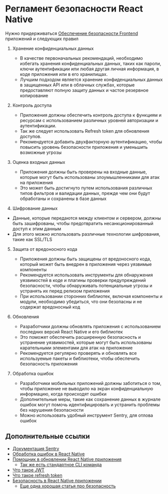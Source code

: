 # Регламент безопасности React Native

Нужно придерживаться <a href="/security/" rel="noreferrer">Обеспечение безопасности Frontend</a> приложений и следующих правил

1. Хранение конфиденциальных данных
   - В качестве первоначальных рекомендаций, необходимо избегать хранения конфиденциальных данных, таких как пароли, ключи аутентификации или любая другая личная информация, в коде приложения или в его хранилищах.
   - Лучшим подходом является хранение конфиденциальных данных в защищенных API или в облачных службах, которые предоставляют полную защиту данных и частое резервное копирование
2. Контроль доступа
   - Приложения должны обеспечить контроль доступа к функциям и ресурсам с использованием различных уровней авторизации и аутентификации.
   - Так же следует использовать Refresh token для обновления доступов.
   - Рекомендуется добавить двухфакторную аутентификацию, чтобы повысить уровень безопасности приложения и уменьшить возможные угрозы
3. Оценка входных данных

   - Приложения должны быть проверены на входные данные, которые могут быть использованы злоумышленниками для атак на приложения
   - Это может быть достигнуто путем использования различных типов фильтров и валидации данных, прежде чем они будут обработаны и сохранены в базе данных

4. Шифрование данных

- Данные, которые передаются между клиентом и сервером, должны быть зашифрованы, чтобы предотвратить несанкционированный доступ к этим данным
- Для этого можно использовать различные технологии шифрования, такие как SSL/TLS

5. Защита от вредоносного кода

   - Приложения должны быть защищены от вредоносного кода, который может быть внедрен в приложения через уязвимые компоненты
   - Рекомендуется использовать инструменты для обнаружения уязвимостей в коде и плагины проверки предупреждений безопасности, чтобы обнаруживать потенциальные угрозы и устранять их перед релизом приложения
   - При использовании сторонних библиотек, включая компоненты и модули, необходимо убедиться, что они безопасны и не содержат вредоносный код

6. Обновления

   - Разработчики должны обновлять приложения с использованием последних версий React Native и его библиотек
   - Это поможет обеспечить расширенную безопасность и устранение уязвимостей, которые могут быть использованы карательными элементами для атак на приложение
   - Рекомендуется регулярно проверять и обновлять все используемые пакеты и библиотеки, чтобы обеспечить безопасность приложения

7. Обработка ошибок
   - Разработчики мобильных приложений должны заботиться о том, чтобы приложение не выводило на экран конфиденциальную информацию, когда происходят ошибки
   - Дополнительные меры, такие как сохранение данных в журнале ошибок могут помочь идентифицировать и устранить проблемы без нарушения безопасности
   - Можно использовать удобный инструмент Sentry, для отлова ошибок

## Дополнительные ссылки

- [Документация Sentry](https://docs.sentry.io/platforms/react-native/)
- [Обработка ошибок в React Native](https://reactnative.dev/docs/next/debugging)
- [Помощник в обновлении React Native приложения](https://react-native-community.github.io/upgrade-helper/)
  - [Так же есть стандартное CLI команда](https://reactnative.dev/docs/upgrading)
- [Что такое JWT](https://habr.com/ru/articles/340146/)
- [Что такое refresh token](https://habr.com/ru/articles/466929/)
- [Безопасность в React Native приложении](https://reactnative.dev/docs/next/security)
  - [Еще одна хорошая статья про безопасность](https://dev.to/kpiteng/securing-react-native-application-b9c)
